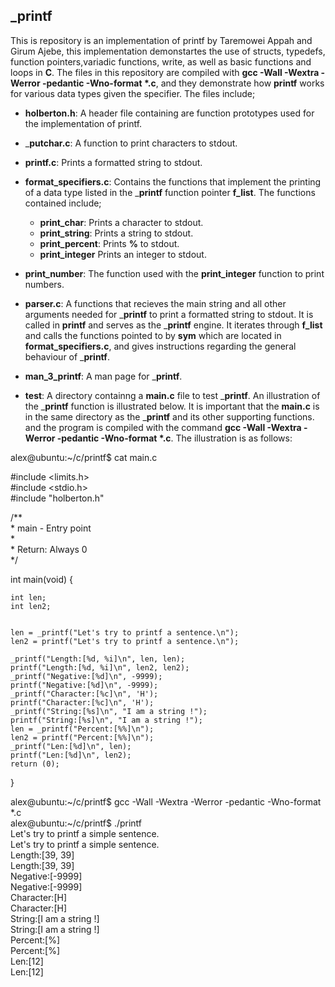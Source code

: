 ## _printf
This is repository is an implementation of printf by Taremowei Appah and Girum Ajebe, this implementation demonstartes the use of structs, typedefs, function pointers,variadic functions, write, as well as basic functions and loops in __C__. The files in this repository are compiled with __gcc -Wall -Wextra -Werror -pedantic -Wno-format *.c__, and they demonstrate how __printf__ works for various data types given the specifier. The files include;

- __holberton.h__: A header file containing are function prototypes used for the implementation of printf.

- ___putchar.c__: A function to print characters to stdout.

- __printf.c__: Prints a formatted string to stdout.

- __format_specifiers.c__: Contains the functions that implement the printing of a data type listed in the ___printf__ function pointer __f_list__. The functions contained include;
  * __print_char__: Prints a character to stdout.
  * __print_string__: Prints a string to stdout.
  * __print_percent__: Prints __%__ to stdout.
  * __print_integer__ Prints an integer to stdout.

- __print_number__: The function used with the __print_integer__ function to print numbers.

- __parser.c__: A functions that recieves the main string and all other arguments needed for ___printf__ to print a formatted string to stdout. It is called in __printf__ and serves as the ___printf__ engine. It iterates through __f_list__ and calls the functions pointed to by __sym__ which are located in __format_specifiers.c__, and gives instructions regarding the general behaviour of ___printf__.

- __man_3_printf__: A man page for ___printf__.

- __test__: A directory containng a __main.c__ file to test ___printf__. An illustration of the ___printf__ function is illustrated below. It is important that the __main.c__ is in the same directory as the ___printf__ and its other supporting functions. and the program is compiled with the command __gcc -Wall -Wextra -Werror -pedantic -Wno-format *.c__. The illustration is as follows: 

alex@ubuntu:~/c/printf$ cat main.c

#include <limits.h>  
#include <stdio.h>  
#include "holberton.h"

/\*\*  
 \* main - Entry point  
 \*  
 \* Return: Always 0  
 \*/  

int main(void)
\{

	int len;
	int len2;


	len = _printf("Let's try to printf a sentence.\n");
	len2 = printf("Let's try to printf a sentence.\n");
     
	_printf("Length:[%d, %i]\n", len, len);
	printf("Length:[%d, %i]\n", len2, len2);
	_printf("Negative:[%d]\n", -9999);
	printf("Negative:[%d]\n", -9999);
	_printf("Character:[%c]\n", 'H');
	printf("Character:[%c]\n", 'H');
	_printf("String:[%s]\n", "I am a string !");
	printf("String:[%s]\n", "I am a string !");
	len = _printf("Percent:[%%]\n");
	len2 = printf("Percent:[%%]\n");
	_printf("Len:[%d]\n", len);
	printf("Len:[%d]\n", len2);
	return (0);
\}

alex@ubuntu:\~/c/printf$ gcc -Wall -Wextra -Werror -pedantic -Wno-format *.c  
alex@ubuntu:\~/c/printf$ ./printf  
Let's try to printf a simple sentence.  
Let's try to printf a simple sentence.  
Length:\[39, 39\]  
Length:\[39, 39\]  
Negative:\[\-9999\]  
Negative:\[\-9999\]  
Character:\[H\]  
Character:\[H\]  
String:\[I am a string !\]  
String:\[I am a string !\]  
Percent:\[%\]  
Percent:\[%\]  
Len:\[12\]  
Len:\[12\]  

